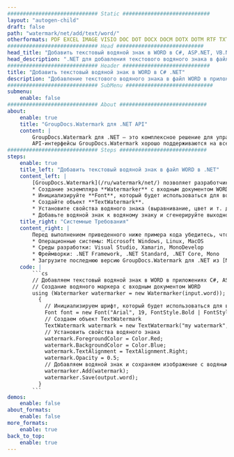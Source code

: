 ```yaml
---
############################# Static ############################
layout: "autogen-child"
draft: false
path: "watermark/net/add/text/word/"
otherformats: PDF EXCEL IMAGE VISIO DOC DOT DOCX DOCM DOTX DOTM RTF TXT XLSX XLSM XLTM XLT XLTX XLS XLSB XLAM SXC PPTX PPTM PPSX PPSM POTM POT POTX PPT PPS ODT BMP GIF JPEG JP2 PNG TIFF WEBP VSD VDX VSDX VSTX VSX VSSX VSDM VSSM VSTM VTX VDW VSS VST
############################# Head ############################
head_title: "Добавить текстовый водяной знак в WORD в C#, ASP.NET, VB.NET"
head_description: ".NET для добавления текстового водяного знака в файл WORD в приложениях C#, ASP.NET, VB.NET и .NET Core с использованием API-интерфейсов GroupDocs.Watermark для .NET."
############################# Header ############################
title: "Добавить текстовый водяной знак в WORD в C# .NET"
description: "Добавление текстового водяного знака в файл WORD в приложениях C#, ASP.NET, VB.NET и .NET Core. Управляйте размером водяного знака, типом шрифта, углом поворота и положением водяного знака на страницах документа, как вам может понадобиться."
############################# SubMenu ############################
submenu:
    enable: false
############################# About ############################
about:
    enable: true
    title: "GroupDocs.Watermark для .NET API"
    content: |
        GroupDocs.Watermark для .NET — это комплексное решение для управления водяными знаками для приложений .NET. Разработчики могут быстро выполнять такие операции с водяными знаками, как; добавлять, редактировать, искать и удалять различные типы водяных знаков в документах всех популярных форматов файлов. Он поддерживает работу с текстовыми и графическими водяными знаками в различных документах, включая PDF, Microsoft Word, Excel, PowerPoint, Visio, электронную почту и форматы изображений.
        API-интерфейсы GroupDocs.Watermark хорошо поддерживаются на всех основных операционных системах и платформах, включая .NET Framework, .NET Standard, .NET Core, Mono и Xamarin.
############################# Steps ############################
steps:
    enable: true
    title_left: "Добавить текстовый водяной знак в файл WORD в .NET"
    content_left: |
        [GroupDocs.Watermark](/ru/watermark/net/) позволяет разработчикам .NET легко добавлять текстовые водяные знаки в свои приложения, выполняя несколько простых шагов.
        * Создание экземпляра **Watermarker** с входным документом WORD.
        * Инициализируйте **Font**, который будет использоваться для водяного знака.
        * Создайте объект **TextWatermark**.
        * Установите свойства водяного знака (выравнивание, цвет и т. д.).
        * Добавьте водяной знак к водяному знаку и сгенерируйте выходной документ.
    title_right: "Системные Требования"
    content_right: |
        Перед выполнением приведенного ниже примера кода убедитесь, что в вашей системе установлены следующие предварительные компоненты.
        * Операционные системы: Microsoft Windows, Linux, MacOS
        * Среды разработки: Visual Studio, Xamarin, MonoDevelop
        * Фреймворки: .NET Framework, .NET Standard, .NET Core, Mono
        * Загрузите последнюю версию GroupDocs.Watermark для .NET из [NuGet](https://www.nuget.org/packages/GroupDocs.Watermark).
    code: |
        ```cs
        // Добавляем текстовый водяной знак в WORD в приложениях C#, ASP.NET, VB.NET и .NET Core
        // Создание водяного маркера с входным документом WORD
        using (Watermarker watermarker = new Watermarker(input.word));
          {
            // Инициализируем шрифт, который будет использоваться для водяного знака
            Font font = new Font("Arial", 19, FontStyle.Bold | FontStyle.Italic);
            // Создаем объект TextWatermark
            TextWatermark watermark = new TextWatermark("my watermark", font);
            // Установить свойства водяного знака
            watermark.ForegroundColor = Color.Red;
            watermark.BackgroundColor = Color.Blue;
            watermark.TextAlignment = TextAlignment.Right;
            watermark.Opacity = 0.5;
            // Добавляем водяной знак и сохраняем изображение с водяным знаком
            watermarker.Add(watermark);
            watermarker.Save(output.word);
          }
        ```        
demos:
    enable: false
about_formats:
    enable: false
more_formats:
    enable: true
back_to_top:
    enable: true
---
```

